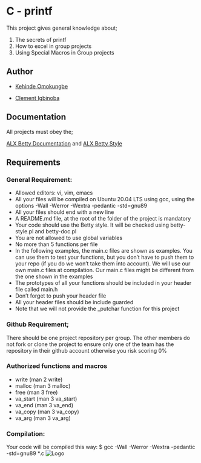 
# C - printf

This project gives general knowledge about;
1. The secrets of printf
2. How to excel in group projects
3. Using Special Macros in Group projects
## Author

- [Kehinde Omokungbe](https://www.github.com/OK-CodeClinic)

- [Clement Igbinoba](https://github.com/clementigbinoba)


## Documentation
All projects must obey the;

[ALX Betty Documentation](https://github.com/holbertonschool/Betty/blob/master/betty-doc.pl)
and 
[ALX Betty Style](https://github.com/holbertonschool/Betty/blob/master/betty-style.pl)

## Requirements
### General Requirement:
- Allowed editors: vi, vim, emacs
- All your files will be compiled on Ubuntu 20.04 LTS using gcc, using the options -Wall -Werror -Wextra -pedantic -std=gnu89
- All your files should end with a new line
- A README.md file, at the root of the folder of the project is mandatory
- Your code should use the Betty style. It will be checked using betty-style.pl and betty-doc.pl
- You are not allowed to use global variables
- No more than 5 functions per file
- In the following examples, the main.c files are shown as examples. You can use them to test your functions, but you don’t have to push them to your repo (if you do we won’t take them into account). We will use our own main.c files at compilation. Our main.c files might be different from the one shown in the examples
- The prototypes of all your functions should be included in your header file called main.h
- Don’t forget to push your header file
- All your header files should be include guarded
- Note that we will not provide the _putchar function for this project

### Github Requirement;
There should be one project repository per group. The other members do not fork or clone the project to ensure only one of the team has the repository in their github account otherwise you risk scoring 0%

### Authorized functions and macros
- write (man 2 write)
- malloc (man 3 malloc)
- free (man 3 free)
- va_start (man 3 va_start)
- va_end (man 3 va_end)
- va_copy (man 3 va_copy)
- va_arg (man 3 va_arg)

### Compilation:
Your code will be compiled this way:
$ gcc -Wall -Werror -Wextra -pedantic -std=gnu89 *.c
![Logo](https://cdn.movemeback.com/media/thumbnails/images/alx-organisation-logo-20190916-00002391/f6313bbddaca8b63d28b26a7b02bc3c7.jpg)


